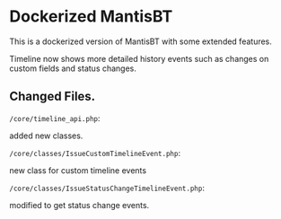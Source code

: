 # Dockerized MantisBT

This is a dockerized version of MantisBT with some extended features.

Timeline now shows more detailed history events such as changes on custom fields and status changes.

## Changed Files.
`/core/timeline_api.php`:

added new classes.

`/core/classes/IssueCustomTimelineEvent.php`:

new class for custom timeline events

`/core/classes/IssueStatusChangeTimelineEvent.php`:

modified to get status change events.
